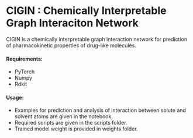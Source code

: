 # CIGIN : Chemically Interpretable Graph Interaciton Network 

CIGIN is a chemically interpretable graph interaction network for prediction of pharmacokinetic properties of drug-like molecules.

#### Requirements:
- PyTorch
- Numpy 
- Rdkit

#### Usage:
- Examples for prediction and analysis of interaction between solute and solvent atoms are given in the notebook. 
- Required scripts are given in the scripts folder.
- Trained model weight is provided in weights folder.
